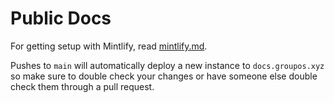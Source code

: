 # Public Docs

For getting setup with Mintlify, read [mintlify.md](./mintlify.md).

Pushes to `main` will automatically deploy a new instance to `docs.groupos.xyz` so make sure to double check your changes or have someone else double check them through a pull request.
